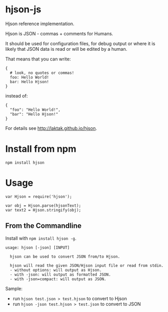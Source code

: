 # hjson-js

Hjson reference implementation.

Hjson is JSON - commas + comments for Humans.

It should be used for configuration files, for debug output or where it is likely that JSON data is read or will be edited by a human.

That means that you can write:
```
{
  # look, no quotes or commas!
  foo: Hello World!
  bar: Hello Hjson!
}
```

instead of:
```
{
  "foo": "Hello World!",
  "bar": "Hello Hjson!"
}
```

For details see http://laktak.github.io/hjson.


# Install from npm

```
npm install hjson
```

# Usage

```
var Hjson = require('hjson');

var obj = Hjson.parse(hjsonText);
var text2 = Hjson.stringify(obj);

```

## From the Commandline

Install with `npm install hjson -g`.

```
usage: hjson [-json] [INPUT]

  hjson can be used to convert JSON from/to Hjson.

  hjson will read the given JSON/Hjson input file or read from stdin.
  - without options: will output as Hjson.
  - with -json: will output as formatted JSON.
  - with -json=compact: will output as JSON.
```

Sample:
- run `hjson test.json > test.hjson` to convert to Hjson
- run `hjson -json test.hjson > test.json` to convert to JSON
